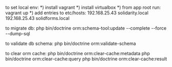 to set local env:
*) install vagrant
*) install virtualbox
*) from app root run: vagrant up
*) add entries to etc/hosts:
192.168.25.43	solidarity.local
192.168.25.43	solidforms.local

to migrate db:
php bin/doctrine orm:schema-tool:update --complete --force --dump-sql

to validate db schema:
php bin/doctrine orm:validate-schema

to clear orm cache:
php bin/doctrine orm:clear-cache:metadata
php bin/doctrine orm:clear-cache:query
php bin/doctrine orm:clear-cache:result
